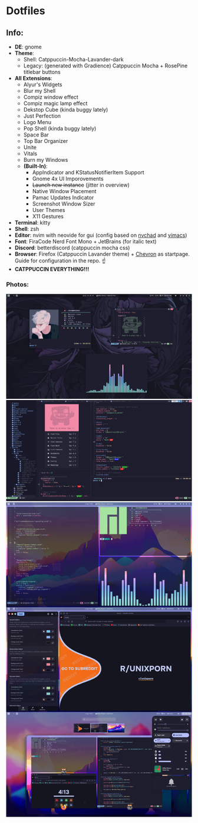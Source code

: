 # Dotfiles
## Info:
* **DE**: gnome
* **Theme**: 
  * Shell: Catppuccin-Mocha-Lavander-dark
  * Legacy: (generated with Gradience) Catppuccin Mocha + RosePine titlebar buttons
* **All Extensions**:
  * Alyur's Widgets
  * Blur my Shell
  * Compiz window effect
  * Compiz magic lamp effect
  * Dekstop Cube (kinda buggy lately)
  * Just Perfection
  * Logo Menu
  * Pop Shell (kinda buggy lately)
  * Space Bar
  * Top Bar Organizer
  * Unite
  * Vitals
  * Burn my Windows
  * **(Built-In)**:
    * AppIndicator and KStatusNotifierItem Support
    * Gnome 4x UI Imporovements
    * ~~Launch new instance~~ (jitter in overview)
    * Native Window Placement
    * Pamac Updates Indicator
    * Screenshot Window Sizer
    * User Themes
    * X11 Gestures
* **Terminal**: kitty
* **Shell**: zsh
* **Editor**: nvim with neovide for gui (config based on [nvchad](https://github.com/NvChad/NvChad) and [vimacs](https://github.com/UTFeight/vimacs))
* **Font**: FiraCode Nerd Font Mono + JetBrains (for italic text)
* **Discord**: betterdiscord (catppuccin mocha css)
* **Browser**: Firefox (Catppuccin Lavander theme) + [Chevron](https://github.com/kholmogorov27/chevron) as startpage. Guide for configuration in the repo. ☝️
* **CATPPUCCIN EVERYTHING!!!**
### Photos:
![exaple2](example2.png)
![example_nvim](example_nvim.png)
![example](example.png)

